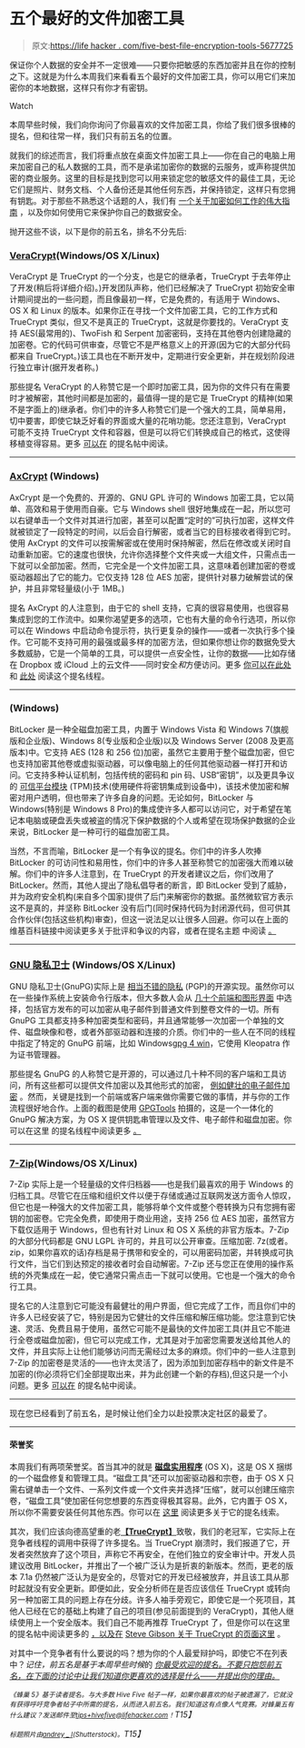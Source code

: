 # 五个最好的文件加密工具

> 原文:[https://life hacker . com/five-best-file-encryption-tools-5677725](https://lifehacker.com/five-best-file-encryption-tools-5677725)

保证你个人数据的安全并不一定很难——只要你把敏感的东西加密并且在你的控制之下。这就是为什么本周我们来看看五个最好的文件加密工具，你可以用它们来加密你的本地数据，这样只有你才有密钥。

Watch

本周早些时候，我们向你询问了你最喜欢的文件加密工具，你给了我们很多很棒的提名，但和往常一样，我们只有前五名的位置。

就我们的综述而言，我们将重点放在桌面文件加密工具上——你在自己的电脑上用来加密自己的私人数据的工具，而不是承诺加密你的数据的云服务，或声称提供加密的商业服务。这里的目标是找到您可以用来锁定您的敏感文件的最佳工具，无论它们是照片、财务文档、个人备份还是其他任何东西，并保持锁定，这样只有您拥有钥匙。对于那些不熟悉这个话题的人，我们有 [一个关于加密如何工作的伟大指南](https://lifehacker.com/a-beginners-guide-to-encryption-what-it-is-and-how-to-1508196946) ，以及你如何使用它来保护你自己的数据安全。

抛开这些不谈，以下是你的前五名，排名不分先后:

### [VeraCrypt](https://veracrypt.codeplex.com/)(Windows/OS X/Linux)

VeraCrypt 是 TrueCrypt 的一个分支，也是它的继承者，TrueCrypt 于去年停止了开发(稍后将详细介绍)。)开发团队声称，他们已经解决了 TrueCrypt 初始安全审计期间提出的一些问题，而且像最初一样，它是免费的，有适用于 Windows、OS X 和 Linux 的版本。如果你正在寻找一个文件加密工具，它的工作方式和 TrueCrypt 类似，但又不是真正的 TrueCrypt，这就是你要找的。VeraCrypt 支持 AES(最常用的)、TwoFish 和 Serpent 加密密码，支持在其他卷内创建隐藏的加密卷。它的代码可供审查，尽管它不是严格意义上的开源(因为它的大部分代码都来自 TrueCrypt。)该工具也在不断开发中，定期进行安全更新，并在规划阶段进行独立审计(据开发者称。)

那些提名 VeraCrypt 的人称赞它是一个即时加密工具，因为你的文件只有在需要时才被解密，其他时间都是加密的，最值得一提的是它是 TrueCrypt 的精神(如果不是字面上的)继承者。你们中的许多人称赞它们是一个强大的工具，简单易用，切中要害，即使它缺乏好看的界面或大量的花哨功能。您还注意到，VeraCrypt 可能不支持 TrueCrypt 文件和容器，但是可以将它们转换成自己的格式，这使得移植变得容易。更多 [可以在](http://lifehacker.com/vote-veracrypt-why-essentially-the-same-as-truecrypt-1683931320) 的提名帖中阅读。

* * *

### [AxCrypt](http://www.axantum.com/AxCrypt/) (Windows)

AxCrypt 是一个免费的、开源的、GNU GPL 许可的 Windows 加密工具，它以简单、高效和易于使用而自豪。它与 Windows shell 很好地集成在一起，所以您可以右键单击一个文件对其进行加密，甚至可以配置“定时的”可执行加密，这样文件就被锁定了一段特定的时间，以后会自行解密，或者当它的目标接收者得到它时。使用 AxCrypt 的文件可以按需解密或在使用时保持解密，然后在修改或关闭时自动重新加密。它的速度也很快，允许你选择整个文件夹或一大组文件，只需点击一下就可以全部加密。然而，它完全是一个文件加密工具，这意味着创建加密的卷或驱动器超出了它的能力。它仅支持 128 位 AES 加密，提供针对暴力破解尝试的保护，并且非常轻量级(小于 1MB。)

提名 AxCrypt 的人注意到，由于它的 shell 支持，它真的很容易使用，也很容易集成到您的工作流中。如果你渴望更多的选项，它也有大量的命令行选项，所以你可以在 Windows 中启动命令提示符，执行更复杂的操作——或者一次执行多个操作。它可能不支持可用的最强或最多样的加密方法，但如果你想让你的数据免受大多数威胁，它是一个简单的工具，可以提供一点安全性，让你的数据——比如存储在 Dropbox 或 iCloud 上的云文件——同时安全*和*方便访问。更多 [你可以在此处](http://lifehacker.com/vote-axcrypt-why-it-is-a-free-and-open-source-program-1684045012) 和 [此处](http://lifehacker.com/vote-axcrypt-why-easy-to-use-ui-plus-command-line-int-1683947844) 阅读这个提名线程。

* * *

### (Windows)

BitLocker 是一种全磁盘加密工具，内置于 Windows Vista 和 Windows 7(旗舰版和企业版)、Windows 8(专业版和企业版)以及 Windows Server (2008 及更高版本)中。它支持 AES (128 和 256 位)加密，虽然它主要用于整个磁盘加密，但它也支持加密其他卷或虚拟驱动器，可以像电脑上的任何其他驱动器一样打开和访问。它支持多种认证机制，包括传统的密码和 pin 码、USB“密钥”，以及更具争议的 [可信平台模块](http://en.wikipedia.org/wiki/Trusted_Platform_Module) (TPM)技术(使用硬件将密钥集成到设备中)，该技术使加密和解密对用户透明，但也带来了许多自身的问题。无论如何，BitLocker 与 Windows(特别是 Windows 8 Pro)的集成使许多人都可以访问它，对于希望在笔记本电脑或硬盘丢失或被盗的情况下保护数据的个人或希望在现场保护数据的企业来说，BitLocker 是一种可行的磁盘加密工具。

当然，不言而喻，BitLocker 是一个有争议的提名。你们中的许多人吹捧 BitLocker 的可访问性和易用性，你们中的许多人甚至称赞它的加密强大而难以破解。你们中的许多人注意到，在 TrueCrypt 的开发者建议之后，你们改用了 BitLocker。然而，其他人提出了隐私倡导者的断言，即 BitLocker 受到了威胁，并为政府安全机构(来自多个国家)提供了后门来解密你的数据。虽然微软官方表示这不是真的，并坚称 BitLocker 没有后门(同时保持代码为封闭源代码，但可供其合作伙伴(包括这些机构)审查)，但这一说法足以让很多人回避。你可以在上面的维基百科链接中阅读更多关于批评和争议的内容，或者在提名主题 中阅读 [。](http://lifehacker.com/vote-bitlocker-why-its-been-built-in-to-windows-since-1683931763)

* * *

### [GNU 隐私卫士](http://www.gnupg.org/) (Windows/OS X/Linux)

GNU 隐私卫士(GnuPG)实际上是 [相当不错的隐私](http://en.wikipedia.org/wiki/Pretty_Good_Privacy) (PGP)的开源实现。虽然你可以在一些操作系统上安装命令行版本，但大多数人会从 [几十个前端和图形界面](https://www.gnupg.org/related_software/frontends.html) 中选择，包括官方发布的可以加密从电子邮件到普通文件到整卷文件的一切。所有 GnuPG 工具都支持多种加密类型和密码，并且通常能够一次加密一个单独的文件、磁盘映像和卷，或者外部驱动器和连接的介质。你们中的一些人在不同的线程中指定了特定的 GnuPG 前端，比如 Windows[gpg 4 win](http://www.gpg4win.org/)，它使用 Kleopatra 作为证书管理器。

那些提名 GnuPG 的人称赞它是开源的，可以通过几十种不同的客户端和工具访问，所有这些都可以提供文件加密以及其他形式的加密， [例如健壮的电子邮件加密](https://lifehacker.com/how-to-encrypt-your-email-and-keep-your-conversations-p-1133495744) 。然而，关键是找到一个前端或客户端来做你需要它做的事情，并与你的工作流程很好地合作。上面的截图是使用 [GPGTools](https://gpgtools.org/gpgsuite.html) 拍摄的，这是一个一体化的 GnuPG 解决方案，为 OS X 提供钥匙串管理以及文件、电子邮件和磁盘加密。你可以在这里 的提名线程中阅读更多 [。](http://lifehacker.com/gnupg-is-a-complete-and-free-implementation-of-the-open-1683952225)

* * *

### [7-Zip](http://www.7-zip.org/)(Windows/OS X/Linux)

7-Zip 实际上是一个轻量级的文件归档器——也是我们最喜欢的用于 Windows 的归档工具。尽管它在压缩和组织文件以便于存储或通过互联网发送方面令人惊叹，但它也是一种强大的文件加密工具，能够将单个文件或整个卷转换为只有您拥有密钥的加密卷。它完全免费，即使用于商业用途，支持 256 位 AES 加密，虽然官方下载仅适用于 Windows，但也有针对 Linux 和 OS X 系统的非官方版本。7-Zip 的大部分代码都是 GNU LGPL 许可的，并且可以公开审查。压缩加密. 7z(或者。zip，如果你喜欢的话)存档是易于携带和安全的，可以用密码加密，并转换成可执行文件，当它们到达预定的接收者时会自动解密。7-Zip 还与您正在使用的操作系统的外壳集成在一起，使它通常只需点击一下就可以使用。它也是一个强大的命令行工具。

提名它的人注意到它可能没有最健壮的用户界面，但它完成了工作，而且你们中的许多人已经安装了它，特别是因为它健壮的文件压缩和解压缩功能。您注意到它快速、灵活、免费且易于使用，虽然它可能不是最快的文件加密工具(并且它不能进行全卷或磁盘加密)，但它可以完成工作，尤其是对于加密您需要发送给其他人的文件，并且实际上让他们能够访问而无需经过太多的麻烦。你们中的一些人注意到 7-Zip 的加密卷是灵活的——也许太灵活了，因为添加到加密存档中的新文件是不加密的(你必须将它们全部提取出来，并为此创建一个新的存档),但这只是一个小问题。更多 [可以在](http://lifehacker.com/7-zip-windows-free-light-and-useful-for-some-users-1683940374) 的提名帖中阅读。

* * *

现在您已经看到了前五名，是时候让他们全力以赴投票决定社区的最爱了。

* * *

#### 荣誉奖

本周我们有两项荣誉奖。首当其冲的就是 [**磁盘实用程序**](http://en.wikipedia.org/wiki/Disk_Utility) (OS X)，这是 OS X 捆绑的一个磁盘修复和管理工具。“磁盘工具”还可以加密驱动器和宗卷，由于 OS X 只需右键单击一个文件、一系列文件或一个文件夹并选择“压缩”，就可以创建压缩宗卷，“磁盘工具”使加密任何您想要的东西变得极其容易。此外，它内置于 OS X，所以你不需要安装任何其他东西。你可以在 [这里](http://lifehacker.com/vote-disk-utility-why-its-always-available-and-integr-1683940571) 阅读更多关于它的提名线索。

其次，我们应该向德高望重的老[**【TrueCrypt】**](http://en.wikipedia.org/wiki/TrueCrypt)致敬，我们的老冠军，它实际上在竞争者线程的调用中获得了许多提名。当 TrueCrypt 崩溃时，我们报道了它，开发者突然放弃了这个项目，声称它不再安全，在他们独立的安全审计中。开发人员建议改用 BitLocker，并推出了一个被广泛认为是折衷的新版本。然而，更老的版本 7.1a 仍然被广泛认为是安全的，尽管对它的开发已经被放弃，并且该工具从那时起就没有安全更新。即便如此，安全分析师在是否应该信任 TrueCrypt 或转向另一种加密工具的问题上存在分歧。许多人袖手旁观它，即使它是一个死项目，其他人已经在它的基础上构建了自己的项目(参见前面提到的 VeraCrypt)，其他人继续使用上一个安全版本。我们自己不能再推荐 TrueCrypt 了，但是你可以在这里 的提名帖中阅读更多的 [，以及在](http://lifehacker.com/vote-truecrypt-why-still-awesome-see-steve-gibsons-t-1683996272) [Steve Gibson 关于 TrueCrypt 的页面这里](https://www.grc.com/misc/truecrypt/truecrypt.htm) 。

对其中一个竞争者有什么要说的吗？想为你的个人最爱辩护吗，即使它不在列表中？*记住，前五名是基于本周早些时候*的 [*你最受欢迎的提名。不要只抱怨前五名，在下面的讨论中让我们知道你更喜欢的选择是什么——并提出你的理由。*](https://lifehacker.com/whats-the-best-file-encryption-tool-1683834660)

*<small>《蜂巢 5》基于读者提名。与大多数 Hive Five 帖子一样，如果你最喜欢的帖子被遗漏了，它就没有获得呼吁竞争者帖子中所需的提名，从而进入前五名。我们知道这有点像人气竞赛。对蜂巢五有什么建议？发送邮件至</small>*[*<small>tips+hivefive@lifehacker.com</small>*](mailto:tips+hivefive@lifehacker.com)*<small>！</small>T15】*

*<small>标题照片由</small>*[*<small>andrey _ l</small>*](http://www.shutterstock.com/pic-148619159/stock-photo-key-with-password.html?src=id&ws=1)*<small>(Shutterstock)。</small>T15】*